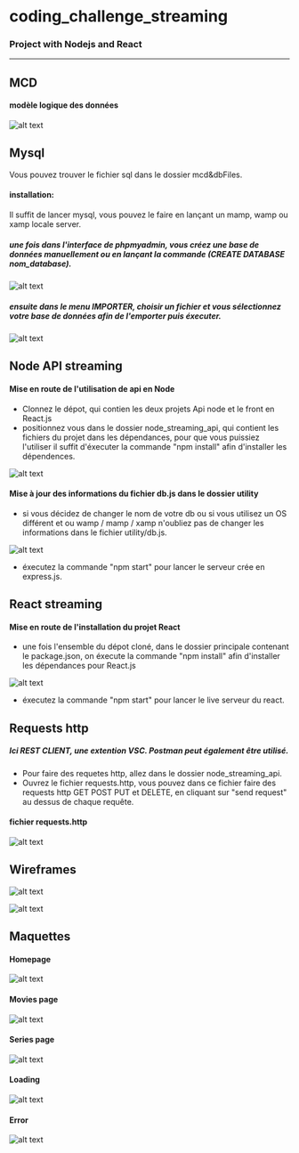 # coding_challenge_streaming

### Project with Nodejs and React 
---------------------------------

## MCD
#### modèle logique des données
![alt text](https://github.com/codintag/coding_challenge_streaming/blob/master/mcd%26dbFiles/mcd_streaming.png)

## Mysql
Vous pouvez trouver le fichier sql dans le dossier mcd&dbFiles.
#### installation:
Il suffit de lancer mysql, vous pouvez le faire en lançant un mamp, wamp ou xamp locale server.
  ##### une fois dans l'interface de phpmyadmin, vous créez une base de données manuellement ou en lançant la commande (CREATE DATABASE nom_database).
  ![alt text](https://github.com/codintag/coding_challenge_streaming/blob/master/mcd%26dbFiles/database_name_image.png)
  ##### ensuite dans le menu IMPORTER, choisir un fichier et vous sélectionnez votre base de données afin de l'emporter puis éxecuter. 
  ![alt text](https://github.com/codintag/coding_challenge_streaming/blob/master/mcd%26dbFiles/import_database.png)
  
## Node API streaming
#### Mise en route de l'utilisation de api en Node
 - Clonnez le dépot, qui contien les deux projets Api node et le front en React.js
 - positionnez vous dans le dossier node_streaming_api, qui contient les fichiers du projet dans les dépendances, pour que vous puissiez l'utiliser il suffit     d'éxecuter la commande "npm install" afin d'installer les dépendences.
 
![alt text](https://github.com/codintag/coding_challenge_streaming/blob/master/mcd%26dbFiles/dependences.png)

#### Mise à jour des informations du fichier db.js dans le dossier utility
- si vous décidez de changer le nom de votre db ou si vous utilisez un OS différent et ou wamp / mamp / xamp n'oubliez pas de changer les informations dans le fichier utility/db.js.

![alt text](https://github.com/codintag/coding_challenge_streaming/blob/master/mcd%26dbFiles/connection_mysql.png)

- éxecutez la commande "npm start" pour lancer le serveur crée en express.js.


## React streaming
#### Mise en route de l'installation du projet React
  - une fois l'ensemble du dépot cloné, dans le dossier principale contenant le package.json, on éxecute la commande "npm install" afin d'installer les dépendances pour React.js
  
  ![alt text](https://github.com/codintag/coding_challenge_streaming/blob/master/mcd%26dbFiles/react_dependences.png)
  
  - éxecutez la commande "npm start" pour lancer le live serveur du react.
  
## Requests http
##### Ici REST CLIENT, une extention VSC. Postman peut également être utilisé.

  - Pour faire des requetes http, allez dans le dossier node_streaming_api.
  - Ouvrez le fichier requests.http, vous pouvez dans ce fichier faire des requests http GET POST PUT et DELETE, en cliquant sur "send request" au
    dessus de chaque requête.
    
 #### fichier requests.http
 
 ![alt text](https://github.com/codintag/coding_challenge_streaming/blob/master/mcd%26dbFiles/requests.png)
    
  
## Wireframes

 ![alt text](https://github.com/codintag/coding_challenge_streaming/blob/master/mcd%26dbFiles/home_wirefr.png)
 
 ![alt text](https://github.com/codintag/coding_challenge_streaming/blob/master/mcd%26dbFiles/series_wirefr.png)

## Maquettes
#### Homepage
![alt text](https://github.com/codintag/coding_challenge_streaming/blob/master/mcd%26dbFiles/home_page.png)

#### Movies page
![alt text](https://github.com/codintag/coding_challenge_streaming/blob/master/mcd%26dbFiles/movies_page.png)

#### Series page
![alt text](https://github.com/codintag/coding_challenge_streaming/blob/master/mcd%26dbFiles/series_page.png)

#### Loading
![alt text](https://github.com/codintag/coding_challenge_streaming/blob/master/mcd%26dbFiles/loading.png)

#### Error
![alt text](https://github.com/codintag/coding_challenge_streaming/blob/master/mcd%26dbFiles/error.png)

